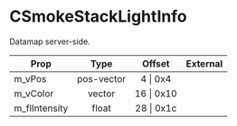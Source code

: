 # CSmokeStackLightInfo
Datamap server-side.

|Prop|Type|Offset|External|
|---|:-:|:-:|--:|
|m_vPos|pos-vector|4 \| 0x4||
|m_vColor|vector|16 \| 0x10||
|m_flIntensity|float|28 \| 0x1c||
